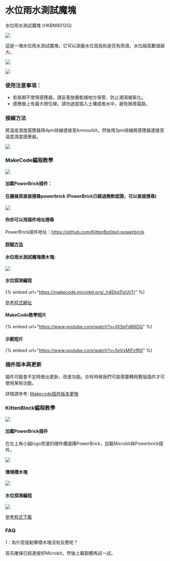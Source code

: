 # 水位雨水測試魔塊

水位雨水測試魔塊 (HKBM8012G)

![](https://kittenbothk.readthedocs.io/en/latest/\_images/03drop.png)

這是一塊水位雨水測試魔塊，它可以測量水位高低和是否有雨滴，水位越高數值越大。

![](https://kittenbothk.readthedocs.io/en/latest/\_images/IMG\_2581.GIF)

![](https://kittenbothk.readthedocs.io/en/latest/\_images/IMG\_2578.GIF)

### 使用注意事項：

* 若長期不使用感應器，請妥善放置乾燥地方保管，防止潮濕被氧化。
* 感應器上有最大限位線，請勿過度插入土壤或者水中，避免損壞電路。

### 接線方法

將溫度濕度感應器用4pin排線連接至Armourbit，然後用3pin排線將感應器連接至溫度濕度感應器。

![](https://kittenbothk.readthedocs.io/en/latest/\_images/water\_wire.png)

### MakeCode編程教學

![](https://kittenbothk.readthedocs.io/en/latest/\_images/mcbanner13.png)

#### 加載PowerBrick插件：

#### 在擴展頁直接搜尋powerbrick (PowerBrick已經過微軟認證，可以直接搜尋)

![](https://kittenbothk.readthedocs.io/en/latest/\_images/powerbrick\_search.png)

#### 你亦可以用插件地址搜尋

PowerBrick插件地址：https://github.com/KittenBot/pxt-powerbrick

#### [詳細方法](../../ge-bian-cheng-ping-tai-jie-shao/makecode/kittenbotandmakecode.md)

#### 水位雨水測試魔塊積木塊:

![](https://kittenbothk.readthedocs.io/en/latest/\_images/environmentblocks.png)

#### 水位探測編程

{% embed url="https://makecode.microbit.org/_h4Ebo11zUhTr" %}

[參考程式網址](https://makecode.microbit.org/\_h4Ebo11zUhTr)

#### MakeCode教學短片

{% embed url="https://www.youtube.com/watch?v=ilXSpFd86DQ" %}

#### 示範短片

{% embed url="https://www.youtube.com/watch?v=SnVxMlFzfR0" %}

### 插件版本與更新

插件可能會不定時推出更新，改進功能。亦有時候我們可能需要轉用舊版插件才可使用某些功能。

詳情請參考: [Makecode插件版本更換](../../ge-bian-cheng-ping-tai-jie-shao/makecode/makecodeextupdate.md)

### KittenBlock編程教學

![](https://kittenbothk.readthedocs.io/en/latest/\_images/kbbanner7.png)

#### 加載PowerBrick插件

在左上角小貓logo旁邊的硬件欄選擇PowerBrick，加載Microbit與Powerbrick插件。

![](https://kittenbothk.readthedocs.io/en/latest/\_images/addextension1.png)

#### 環境積木塊

![](https://kittenbothk.readthedocs.io/en/latest/\_images/kbenvblocks.png)

#### 水位探測編程

![](https://kittenbothk.readthedocs.io/en/latest/\_images/kbwaterlevel.png)

[參考程式下載](https://bit.ly/PowerbrickM2\_01sb3)

### FAQ

1：為什麼我點擊積木塊沒有反應呢？

首先確保已經連接好Microbit，然後上載韌體再試一試。
